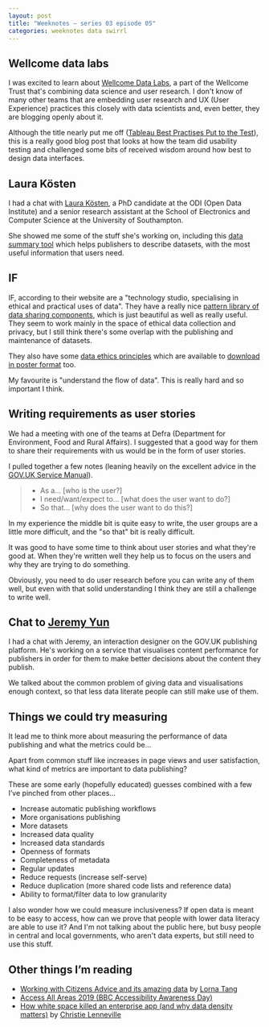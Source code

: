 ```yaml
---
layout: post
title: "Weeknotes – series 03 episode 05"
categories: weeknotes data swirrl
---
```


## Wellcome data labs

I was excited to learn about [Wellcome Data Labs](https://medium.com/wellcome-data-labs), a part of the Wellcome Trust that's combining data science and user research. I don't know of many other teams that are embedding user research and UX (User Experience) practices this closely with data scientists and, even better, they are blogging openly about it.

Although the title nearly put me off ([Tableau Best Practises Put to the Test](https://medium.com/wellcome-data-labs/tableau-best-practises-put-to-the-test-f62f5380ba0b)), this is a really good blog post that looks at how the team did usability testing and challenged some bits of received wisdom around how best to design data interfaces.

## Laura Kösten 

I had a chat with [Laura Kösten](https://laurakoesten.github.io/), a PhD candidate at the ODI (Open Data Institute) and a senior research assistant at the School of Electronics and Computer Science at the University of Southampton.

She showed me some of the stuff she's working on, including this [data summary tool](https://data-stories.github.io/data-summary/) which helps publishers to describe datasets, with the most useful information that users need.

## IF

IF, according to their website are a "technology studio, specialising in ethical and practical uses of data". They have a really nice [pattern library of data sharing components](https://catalogue.projectsbyif.com/), which is just beautiful as well as really useful. They seem to work mainly in the space of ethical data collection and privacy, but I still think there's some overlap with the publishing and maintenance of datasets.

They also have some [data ethics principles](https://www.projectsbyif.com/blog/data-ethics-toolkits-9-practices-for-organisations-operating-digital-services/) which are available to [download in poster format](https://s3-eu-west-1.amazonaws.com/projectsbyif.com/data-ethics-practices/9+practices+for+organisations+operating+digital+services.pdf) too. 

My favourite is "understand the flow of data". This is really hard and so important I think.

## Writing requirements as user stories

We had a meeting with one of the teams at Defra (Department for Environment, Food and Rural Affairs). I suggested that a good way for them to share their requirements with us would be in the form of user stories.

I pulled together a few notes (leaning heavily on the excellent advice in the [GOV.UK Service Manual](https://www.gov.uk/service-manual)).

> - As a… [who is the user?]
> - I need/want/expect to… [what does the user want to do?]
> - So that… [why does the user want to do this?]

In my experience the middle bit is quite easy to write, the user groups are a little more difficult, and the "so that" bit is really difficult.

It was good to have some time to think about user stories and what they're good at. When they're written well they help us to focus on the users and why they are trying to do something.

Obviously, you need to do user research before you can write any of them well, but even with that solid understanding I think they are still a challenge to write well.

## Chat to [Jeremy Yun](https://twitter.com/jeremyhhy)

I had a chat with Jeremy, an interaction designer on the GOV.UK publishing platform. He's working on a service that visualises content performance for publishers in order for them to make better decisions about the content they publish.

We talked about the common problem of giving data and visualisations enough context, so that less data literate people can still make use of them.

## Things we could try measuring

It lead me to think more about measuring the performance of data publishing and what the metrics could be…

Apart from common stuff like increases in page views and user satisfaction, what kind of metrics are important to data publishing?

These are some early (hopefully educated) guesses combined with a few I’ve pinched from other places…

- Increase automatic publishing workflows
- More organisations publishing
- More datasets
- Increased data quality
- Increased data standards
- Openness of formats
- Completeness of metadata
- Regular updates
- Reduce requests (increase self-serve)
- Reduce duplication (more shared code lists and reference data)
- Ability to format/filter data to low granularity

I also wonder how we could measure inclusiveness? If open data is meant to be easy to access, how can we prove that people  with lower data literacy are able to use it? And I'm not talking about the public here, but busy people in central and local governments, who aren't data experts, but still need to use this stuff.

## Other things I’m reading

- [Working with Citizens Advice and its amazing data](https://gds.blog.gov.uk/2018/01/10/working-with-citizens-advice-and-its-amazing-data/) by [Lorna Tang](https://twitter.com/lorna_tang)
- [Access All Areas 2019 (BBC Accessibility Awareness Day)](https://www.bbc.co.uk/events/e4vgfx/live/cb54wh)
- [How white space killed an enterprise app (and why data density matters)](https://uxdesign.cc/how-white-space-killed-an-enterprise-app-and-why-data-density-matters-b3afad6a5f2a) by [Christie Lenneville](https://twitter.com/CLenneville)
